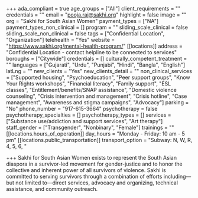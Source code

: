+++
ada_compliant = true
age_groups = ["All"]
client_requirements = ""
credentials = ""
email = "pooja.raj@sakhi.org"
highlight = false
image = ""
org = "Sakhi for South Asian Women"
payment_types = ["NA"]
payment_types_non_clinical = []
program = ""
sliding_scale_clinical = false
sliding_scale_non_clinical = false
tags = ["Confidential Location", "Organization"]
telehealth = "Yes"
website = "https://www.sakhi.org/mental-health-program/"
[[locations]]
address = "Confidential Location - contact helpline to be connected to services"
boroughs = ["Citywide"]
credentials = []
culturally_competent_treatment = ""
languages = ["Gujarati", "Urdu", "Punjabi", "Hindi", "Bangla", "English"]
latLng = ""
new_clients = "Yes"
new_clients_detail = ""
non_clinical_services = ["Supported housing", "Psychoeducation", "Peer support groups", "Know Your Rights workshops", "Financial literacy", "Family support", "ESL classes", "Entitlement/benefits/SNAP assistance", "Domestic violence counseling", "Crisis intervention and management", "Crisis hotline", "Case management", "Awareness and stigma campaigns", "Advocacy"]
parking = "No"
phone_number = "917-615-3664"
psychotherapy = false
psychotherapy_specialties = []
psychotherapy_types = []
services = ["Substance use/addiction and support services", "Art therapy"]
staff_gender = ["Transgender", "Nonbinary", "Female"]
trainings = ""
[[locations.hours_of_operation]]
day_hours = "Monday - Friday: 10 am - 5 pm"
[[locations.public_transportation]]
transport_option = "Subway: N, W, R, 4, 5, 6, "

+++
Sakhi for South Asian Women exists to represent the South Asian diaspora in a survivor-led movement for gender-justice and to honor the collective and inherent power of all survivors of violence. Sakhi is committed to serving survivors through a combination of efforts including—but not limited to—direct services, advocacy and organizing, technical assistance, and community outreach.